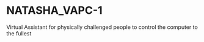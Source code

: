 # NATASHA_VAPC-1
Virtual Assistant for physically challenged people to control the computer to the fullest

